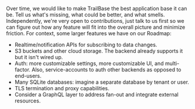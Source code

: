 Over time, we would like to make TrailBase the best application base it can be.
Tell us what's missing, what could be better, and what smells.
Independently, we're very open to contributions, just talk to us first so we
can figure out how any feature will fit into the overall picture and minimize
friction.
For context, some larger features we have on our Roadmap:

- Realtime/notification APIs for subscribing to data changes.
- S3 buckets and other cloud storage. The backend already supports it but it isn't wired up.
- Auth: more customizable settings, more customizable UI, and multi-factor.
  Also, service-accounts to auth other backends as opposed to end-users.
- Many SQLite databases: imagine a separate database by tenant or user.
- TLS termination and proxy capabilities.
- Consider a GraphQL layer to address fan-out and integrate external
  resources.
